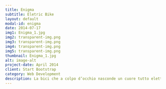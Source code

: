 ```yaml
---
title: Enigma
subtitle: Eletric Bike
layout: default
modal-id: enigma
date: 2014-07-17
img1: Enigma_1.jpg
img2: transparent-img.png
img3: transparent-img.png
img4: transparent-img.png
img5: transparent-img.png
thumbnail: Enigma_1.jpg
alt: image-alt
project-date: April 2014
client: Start Bootstrap
category: Web Development
description: La bici che a colpo d’occhio nasconde un cuore tutto elettrico, </br>riuscendo a mantenere la sua linea pulita e leggera. </br> Nella ruota posteriore sono racchiusi 60 km di autonomia, </br> ti sembrerà di guidare la bici del futuro con un cruscotto interattivo </br> (creato dal tuo telefono connesso alla ruota da remoto)  Potrai gustarti il piacere di fare una passeggiata al mare o in citta senza fatica </br> e senza avere il look da nonna con la spesa!
---
```

             
